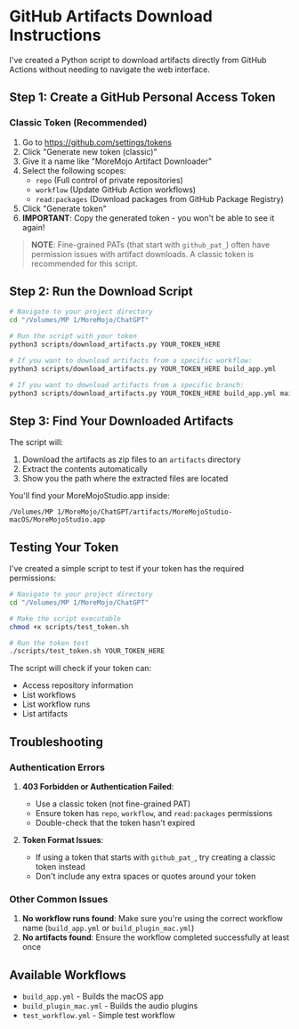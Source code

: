 # GitHub Artifacts Download Instructions

I've created a Python script to download artifacts directly from GitHub Actions without needing to navigate the web interface.

## Step 1: Create a GitHub Personal Access Token

### Classic Token (Recommended)

1. Go to https://github.com/settings/tokens
2. Click "Generate new token (classic)" 
3. Give it a name like "MoreMojo Artifact Downloader"
4. Select the following scopes:
   - `repo` (Full control of private repositories)
   - `workflow` (Update GitHub Action workflows)
   - `read:packages` (Download packages from GitHub Package Registry)
5. Click "Generate token"
6. **IMPORTANT**: Copy the generated token - you won't be able to see it again!

> **NOTE**: Fine-grained PATs (that start with `github_pat_`) often have permission issues with artifact downloads. A classic token is recommended for this script.

## Step 2: Run the Download Script

```bash
# Navigate to your project directory
cd "/Volumes/MP 1/MoreMojo/ChatGPT"

# Run the script with your token
python3 scripts/download_artifacts.py YOUR_TOKEN_HERE

# If you want to download artifacts from a specific workflow:
python3 scripts/download_artifacts.py YOUR_TOKEN_HERE build_app.yml

# If you want to download artifacts from a specific branch:
python3 scripts/download_artifacts.py YOUR_TOKEN_HERE build_app.yml main
```

## Step 3: Find Your Downloaded Artifacts

The script will:
1. Download the artifacts as zip files to an `artifacts` directory
2. Extract the contents automatically
3. Show you the path where the extracted files are located

You'll find your MoreMojoStudio.app inside:
```
/Volumes/MP 1/MoreMojo/ChatGPT/artifacts/MoreMojoStudio-macOS/MoreMojoStudio.app
```

## Testing Your Token

I've created a simple script to test if your token has the required permissions:

```bash
# Navigate to your project directory
cd "/Volumes/MP 1/MoreMojo/ChatGPT"

# Make the script executable
chmod +x scripts/test_token.sh

# Run the token test
./scripts/test_token.sh YOUR_TOKEN_HERE
```

The script will check if your token can:
- Access repository information
- List workflows
- List workflow runs
- List artifacts

## Troubleshooting

### Authentication Errors

1. **403 Forbidden or Authentication Failed**:
   - Use a classic token (not fine-grained PAT)
   - Ensure token has `repo`, `workflow`, and `read:packages` permissions
   - Double-check that the token hasn't expired

2. **Token Format Issues**:
   - If using a token that starts with `github_pat_`, try creating a classic token instead
   - Don't include any extra spaces or quotes around your token

### Other Common Issues

1. **No workflow runs found**: Make sure you're using the correct workflow name (`build_app.yml` or `build_plugin_mac.yml`)
2. **No artifacts found**: Ensure the workflow completed successfully at least once

## Available Workflows

- `build_app.yml` - Builds the macOS app
- `build_plugin_mac.yml` - Builds the audio plugins
- `test_workflow.yml` - Simple test workflow
